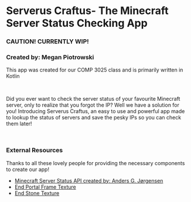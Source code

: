 <h1>Serverus Craftus- The Minecraft Server Status Checking App</h1>
<h3>CAUTION! CURRENTLY WIP!</h3>
<h3>Created by: Megan Piotrowski</h3>
<p>This app was created for our COMP 3025 class and is primarily written in Kotlin</p>

</br>

<p>Did you ever want to check the server status of your favourite Minecraft server, only to realize that you forgot the IP? Well we have a solution for you! Introducing Serverus Craftus, an easy to use and powerful app made to lookup the status of servers and save the pesky IPs so you can check them later!</p>

</br>
<h3>External Resources</h3>
<p>Thanks to all these lovely people for providing the necessary components to create our app!</p>
<ul>
	<li><a href="https://api.mcsrvstat.us/">Minecraft Server Status API created by: Anders G. Jørgensen</a></li>
	<li><a href="https://minecraft.novaskin.me/skin/4454783534/">End Portal Frame Texture</a></li>
	<li><a href="https://minecraft.novaskin.me/skin/4764734096/END-STONE-BY-ANESS">End Stone Texture</a></li>
</ul>
